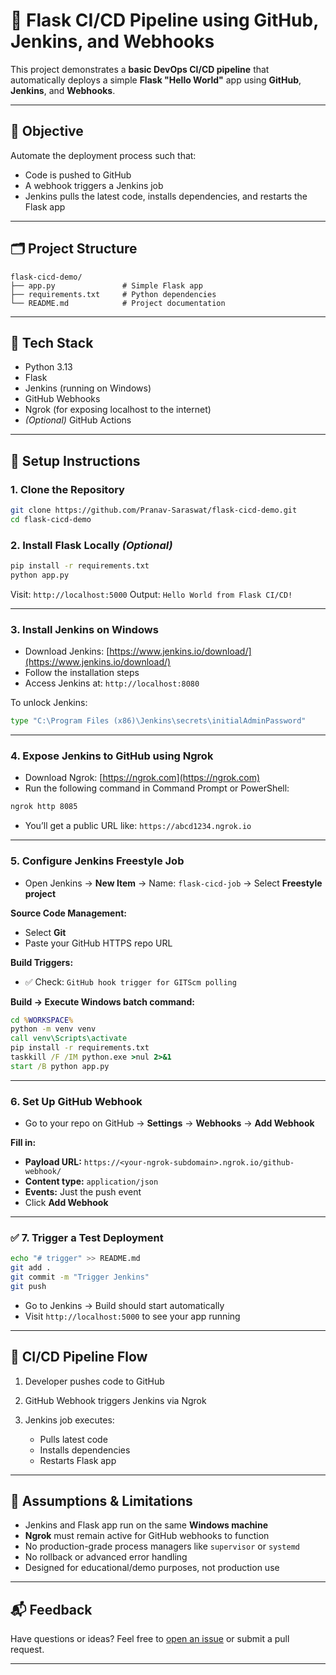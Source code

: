 # 🚀 Flask CI/CD Pipeline using GitHub, Jenkins, and Webhooks

This project demonstrates a **basic DevOps CI/CD pipeline** that automatically deploys a simple **Flask "Hello World"** app using **GitHub**, **Jenkins**, and **Webhooks**.

---

## 📌 Objective

Automate the deployment process such that:

* Code is pushed to GitHub
* A webhook triggers a Jenkins job
* Jenkins pulls the latest code, installs dependencies, and restarts the Flask app

---

## 🗂️ Project Structure

```
flask-cicd-demo/
├── app.py               # Simple Flask app
├── requirements.txt     # Python dependencies
└── README.md            # Project documentation
```

---

## 🧱 Tech Stack

* Python 3.13
* Flask
* Jenkins (running on Windows)
* GitHub Webhooks
* Ngrok (for exposing localhost to the internet)
* *(Optional)* GitHub Actions

---

## 🔧 Setup Instructions

### 1. Clone the Repository

```bash
git clone https://github.com/Pranav-Saraswat/flask-cicd-demo.git
cd flask-cicd-demo
```

### 2. Install Flask Locally *(Optional)*

```bash
pip install -r requirements.txt
python app.py
```

Visit: `http://localhost:5000`
Output: `Hello World from Flask CI/CD!`

---

### 3. Install Jenkins on Windows

* Download Jenkins: [https://www.jenkins.io/download/](https://www.jenkins.io/download/)
* Follow the installation steps
* Access Jenkins at: `http://localhost:8080`

To unlock Jenkins:

```bash
type "C:\Program Files (x86)\Jenkins\secrets\initialAdminPassword"
```

---

### 4. Expose Jenkins to GitHub using Ngrok

* Download Ngrok: [https://ngrok.com](https://ngrok.com)
* Run the following command in Command Prompt or PowerShell:

```bash
ngrok http 8085
```

* You’ll get a public URL like: `https://abcd1234.ngrok.io`

---

### 5. Configure Jenkins Freestyle Job

* Open Jenkins → **New Item** → Name: `flask-cicd-job` → Select **Freestyle project**

**Source Code Management:**

* Select **Git**
* Paste your GitHub HTTPS repo URL

**Build Triggers:**

* ✅ Check: `GitHub hook trigger for GITScm polling`

**Build → Execute Windows batch command:**

```bat
cd %WORKSPACE%
python -m venv venv
call venv\Scripts\activate
pip install -r requirements.txt
taskkill /F /IM python.exe >nul 2>&1
start /B python app.py
```

---

### 6. Set Up GitHub Webhook

* Go to your repo on GitHub → **Settings** → **Webhooks** → **Add Webhook**

**Fill in:**

* **Payload URL:** `https://<your-ngrok-subdomain>.ngrok.io/github-webhook/`
* **Content type:** `application/json`
* **Events:** Just the push event
* Click **Add Webhook**

---

### ✅ 7. Trigger a Test Deployment

```bash
echo "# trigger" >> README.md
git add .
git commit -m "Trigger Jenkins"
git push
```

* Go to Jenkins → Build should start automatically
* Visit `http://localhost:5000` to see your app running

---

## 🔁 CI/CD Pipeline Flow

1. Developer pushes code to GitHub
2. GitHub Webhook triggers Jenkins via Ngrok
3. Jenkins job executes:

   * Pulls latest code
   * Installs dependencies
   * Restarts Flask app


---

## 📝 Assumptions & Limitations

* Jenkins and Flask app run on the same **Windows machine**
* **Ngrok** must remain active for GitHub webhooks to function
* No production-grade process managers like `supervisor` or `systemd`
* No rollback or advanced error handling
* Designed for educational/demo purposes, not production use

---

## 📬 Feedback

Have questions or ideas?
Feel free to [open an issue](https://github.com/Pranav-Saraswat/flask-cicd-demo/issues) or submit a pull request.

---




